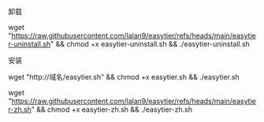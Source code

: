 卸载 

wget  "https://raw.githubusercontent.com/lalan9/easytier/refs/heads/main/easytier-uninstall.sh" && chmod +x easytier-uninstall.sh && ./easytier-uninstall.sh

安装



wget  "http://域名/easytier.sh" && chmod +x easytier.sh && ./easytier.sh



wget  "https://raw.githubusercontent.com/lalan9/easytier/refs/heads/main/easytier-zh.sh" && chmod +x easytier-zh.sh && ./easytier-zh.sh
